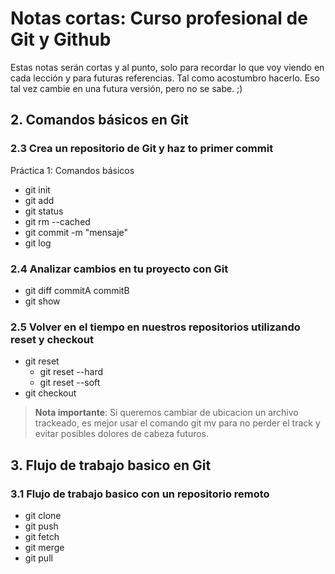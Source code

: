 # Notas cortas: Curso profesional de Git y Github

Estas notas serán cortas y al punto, solo para recordar lo que voy viendo en cada lección y
para futuras referencias. Tal como acostumbro hacerlo.
Eso tal vez cambie en una futura versión, pero no se sabe. ;)

## 2. Comandos básicos en Git
### 2.3 Crea un repositorio de Git y haz to primer commit
Práctica 1: Comandos básicos
- git init
- git add
- git status
- git rm --cached
- git commit -m "mensaje"
- git log
### 2.4 Analizar cambios en tu proyecto con Git
- git diff commitA commitB
- git show
### 2.5 Volver en el tiempo en nuestros repositorios utilizando reset y checkout
- git reset
    - git reset --hard
    - git reset --soft
- git checkout
> **Nota importante**: Si queremos cambiar de ubicacion un archivo trackeado, es mejor usar el comando git mv para no perder el track y
> evitar posibles dolores de cabeza futuros.

## 3. Flujo de trabajo basico en Git
### 3.1 Flujo de trabajo basico con un repositorio remoto
- git clone
- git push
- git fetch
- git merge
- git pull

